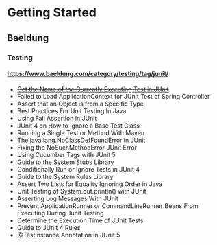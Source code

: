 # Getting Started

## Baeldung

### Testing

#### https://www.baeldung.com/category/testing/tag/junit/

* [~~Get the Name of the Currently Executing Test in JUnit~~](./src/test/kotlin/com/demo/junit/day20220725)
* Failed to Load ApplicationContext for JUnit Test of Spring Controller
* Assert that an Object is from a Specific Type
* Best Practices For Unit Testing In Java
* Using Fail Assertion in JUnit
* JUnit 4 on How to Ignore a Base Test Class
* Running a Single Test or Method With Maven
* The java.lang.NoClassDefFoundError in JUnit
* Fixing the NoSuchMethodError JUnit Error
* Using Cucumber Tags with JUnit 5
* Guide to the System Stubs Library
* Conditionally Run or Ignore Tests in JUnit 4
* Guide to the System Rules Library
* Assert Two Lists for Equality Ignoring Order in Java
* Unit Testing of System.out.println() with JUnit
* Asserting Log Messages With JUnit
* Prevent ApplicationRunner or CommandLineRunner Beans From Executing During Junit Testing
* Determine the Execution Time of JUnit Tests
* Guide to JUnit 4 Rules
* @TestInstance Annotation in JUnit 5
